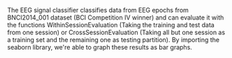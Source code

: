 The EEG signal classifier classifies data from EEG epochs from BNCI2014_001 dataset (BCI Competition IV winner) and can evaluate it with the functions WithinSessionEvaluation (Taking the training and test data from one session) or CrossSessionEvaluation (Taking all but one session as a training set and the remaining one as testing partition). By importing the seaborn library, we're able to graph these results as bar graphs. 
